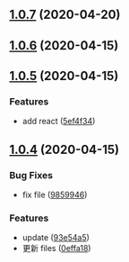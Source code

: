 ## [1.0.7](https://github.com/nu-system/nu-cli/compare/v1.0.6...v1.0.7) (2020-04-20)

## [1.0.6](https://github.com/nu-system/nu-cli/compare/v1.0.5...v1.0.6) (2020-04-15)

## [1.0.5](https://github.com/nu-system/nu-cli/compare/v1.0.4...v1.0.5) (2020-04-15)

### Features

- add react ([5ef4f34](https://github.com/nu-system/nu-cli/commit/5ef4f3434d268f512b3a06fbedb08c9e6e5fde50))

## [1.0.4](https://github.com/nu-system/nu-cli/compare/93e54a5d736cc87fef229188c1cd303c67ca56e4...v1.0.4) (2020-04-15)

### Bug Fixes

- fix file ([9859946](https://github.com/nu-system/nu-cli/commit/98599468da6fca0b95b9ca3ca6d780d7febbfdcd))

### Features

- update ([93e54a5](https://github.com/nu-system/nu-cli/commit/93e54a5d736cc87fef229188c1cd303c67ca56e4))
- 更新 files ([0effa18](https://github.com/nu-system/nu-cli/commit/0effa18065333d869500f7a50c69c5fda1293673))
